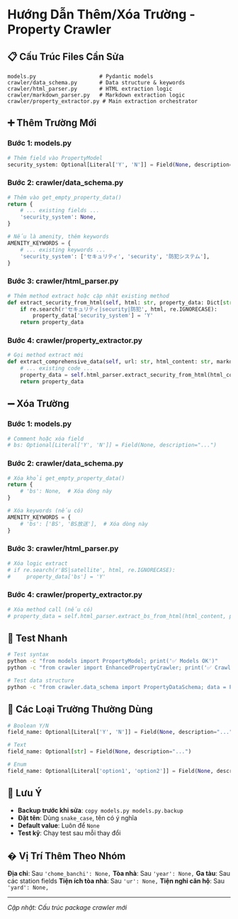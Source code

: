 # Hướng Dẫn Thêm/Xóa Trường - Property Crawler

## 📋 Cấu Trúc Files Cần Sửa

```
models.py                    # Pydantic models
crawler/data_schema.py       # Data structure & keywords  
crawler/html_parser.py       # HTML extraction logic
crawler/markdown_parser.py   # Markdown extraction logic
crawler/property_extractor.py # Main extraction orchestrator
```

## ➕ Thêm Trường Mới

### Bước 1: models.py
```python
# Thêm field vào PropertyModel
security_system: Optional[Literal['Y', 'N']] = Field(None, description="Có hệ thống an ninh không?")
```

### Bước 2: crawler/data_schema.py
```python
# Thêm vào get_empty_property_data()
return {
    # ... existing fields ...
    'security_system': None,
}

# Nếu là amenity, thêm keywords
AMENITY_KEYWORDS = {
    # ... existing keywords ...
    'security_system': ['セキュリティ', 'security', '防犯システム'],
}
```

### Bước 3: crawler/html_parser.py
```python
# Thêm method extract hoặc cập nhật existing method
def extract_security_from_html(self, html: str, property_data: Dict[str, Any]) -> Dict[str, Any]:
    if re.search(r'セキュリティ|security|防犯', html, re.IGNORECASE):
        property_data['security_system'] = 'Y'
    return property_data
```

### Bước 4: crawler/property_extractor.py
```python
# Gọi method extract mới
def extract_comprehensive_data(self, url: str, html_content: str, markdown_content: str) -> Dict[str, Any]:
    # ... existing code ...
    property_data = self.html_parser.extract_security_from_html(html_content, property_data)
    return property_data
```

## ➖ Xóa Trường

### Bước 1: models.py
```python
# Comment hoặc xóa field
# bs: Optional[Literal['Y', 'N']] = Field(None, description="...")
```

### Bước 2: crawler/data_schema.py
```python
# Xóa khỏi get_empty_property_data()
return {
    # 'bs': None,  # Xóa dòng này
}

# Xóa keywords (nếu có)
AMENITY_KEYWORDS = {
    # 'bs': ['BS', 'BS放送'],  # Xóa dòng này
}
```

### Bước 3: crawler/html_parser.py
```python
# Xóa logic extract
# if re.search(r'BS|satellite', html, re.IGNORECASE):
#     property_data['bs'] = 'Y'
```

### Bước 4: crawler/property_extractor.py
```python
# Xóa method call (nếu có)
# property_data = self.html_parser.extract_bs_from_html(html_content, property_data)
```

## 🧪 Test Nhanh

```bash
# Test syntax
python -c "from models import PropertyModel; print('✅ Models OK')"
python -c "from crawler import EnhancedPropertyCrawler; print('✅ Crawler OK')"

# Test data structure
python -c "from crawler.data_schema import PropertyDataSchema; data = PropertyDataSchema.get_empty_property_data('test'); print(f'✅ {len(data)} fields')"
```

## 🔧 Các Loại Trường Thường Dùng

```python
# Boolean Y/N
field_name: Optional[Literal['Y', 'N']] = Field(None, description="...")

# Text
field_name: Optional[str] = Field(None, description="...")

# Enum
field_name: Optional[Literal['option1', 'option2']] = Field(None, description="...")
```

## 🚨 Lưu Ý

- **Backup trước khi sửa**: `copy models.py models.py.backup`
- **Đặt tên**: Dùng `snake_case`, tên có ý nghĩa
- **Default value**: Luôn để `None`
- **Test kỹ**: Chạy test sau mỗi thay đổi

## � Vị Trí Thêm Theo Nhóm

**Địa chỉ**: Sau `'chome_banchi': None,`
**Tòa nhà**: Sau `'year': None,`
**Ga tàu**: Sau các station fields
**Tiện ích tòa nhà**: Sau `'ur': None,`
**Tiện nghi căn hộ**: Sau `'yard': None,`

---
*Cập nhật: Cấu trúc package crawler mới*